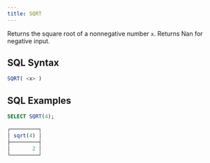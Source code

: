 ```yaml
---
title: SQRT
---
```


Returns the square root of a nonnegative number `x`. Returns Nan for negative input.

## SQL Syntax

```sql
SQRT( <x> )
```

## SQL Examples

```sql
SELECT SQRT(4);

┌─────────┐
│ sqrt(4) │
├─────────┤
│       2 │
└─────────┘
```